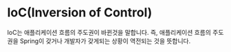 # IoC(Inversion of Control) 
IoC는 애플리케이션 흐름의 주도권이 바뀐것을 말합니다. 
즉, 애플리케이션 흐름의 주도권을 Spring이 갖거나 개발자가 갖게되는 상황이 역전되는 것을 뜻합니다.



